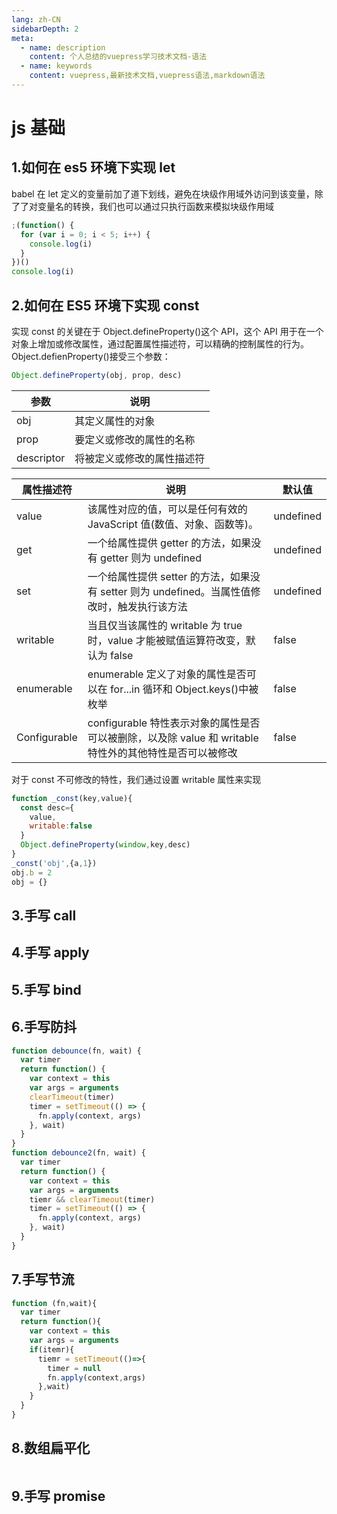 ```yaml
---
lang: zh-CN
sidebarDepth: 2
meta:
  - name: description
    content: 个人总结的vuepress学习技术文档-语法
  - name: keywords
    content: vuepress,最新技术文档,vuepress语法,markdown语法
---
```


# js 基础

## 1.如何在 es5 环境下实现 let

babel 在 let 定义的变量前加了道下划线，避免在块级作用域外访问到该变量，除了了对变量名的转换，我们也可以通过只执行函数来模拟块级作用域

```js
;(function() {
  for (var i = 0; i < 5; i++) {
    console.log(i)
  }
})()
console.log(i)
```

## 2.如何在 ES5 环境下实现 const

实现 const 的关键在于 Object.defineProperty()这个 API，这个 API 用于在一个对象上增加或修改属性，通过配置属性描述符，可以精确的控制属性的行为。Object.defienProperty()接受三个参数：

```js
Object.defineProperty(obj, prop, desc)
```

| 参数       | 说明                       |
| ---------- | -------------------------- |
| obj        | 其定义属性的对象           |
| prop       | 要定义或修改的属性的名称   |
| descriptor | 将被定义或修改的属性描述符 |

| 属性描述符   | 说明                                                                                                   | 默认值    |
| ------------ | ------------------------------------------------------------------------------------------------------ | --------- |
| value        | 该属性对应的值，可以是任何有效的 JavaScript 值(数值、对象、函数等)。                                   | undefined |
| get          | 一个给属性提供 getter 的方法，如果没有 getter 则为 undefined                                           | undefined |
| set          | 一个给属性提供 setter 的方法，如果没有 setter 则为 undefined。当属性值修改时，触发执行该方法           | undefined |
| writable     | 当且仅当该属性的 writable 为 true 时，value 才能被赋值运算符改变，默认为 false                         | false     |
| enumerable   | enumerable 定义了对象的属性是否可以在 for...in 循环和 Object.keys()中被枚举                            | false     |
| Configurable | configurable 特性表示对象的属性是否可以被删除，以及除 value 和 writable 特性外的其他特性是否可以被修改 | false     |

对于 const 不可修改的特性，我们通过设置 writable 属性来实现

```js
function _const(key,value){
  const desc={
    value,
    writable:false
  }
  Object.defineProperty(window,key,desc)
}
_const('obj',{a,1})
obj.b = 2
obj = {}
```

## 3.手写 call

## 4.手写 apply

## 5.手写 bind

## 6.手写防抖

```js
function debounce(fn, wait) {
  var timer
  return function() {
    var context = this
    var args = arguments
    clearTimeout(timer)
    timer = setTimeout(() => {
      fn.apply(context, args)
    }, wait)
  }
}
function debounce2(fn, wait) {
  var timer
  return function() {
    var context = this
    var args = arguments
    tiemr && clearTimeout(timer)
    timer = setTimeout(() => {
      fn.apply(context, args)
    }, wait)
  }
}
```

## 7.手写节流

```js
function (fn,wait){
  var timer
  return function(){
    var context = this
    var args = arguments
    if(itemr){
      tiemr = setTimeout(()=>{
        timer = null
        fn.apply(context,args)
      },wait)
    }
  }
}
```

## 8.数组扁平化

```

```

## 9.手写 promise

```

```
